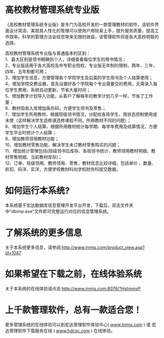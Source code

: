 # 高校教材管理系统专业版

《高校教材管理系统专业版》是专门为高校开发的一款管理教材的软件，该软件界面设计简洁、美观其人性化的管理可以使用户用轻易上手，提升服务质量，提高工作效率。科学的管理方法会给您带来无限的效益，该管理软件将是各大高校明智的选择。

高校教材管理系统专业版与普通版本的区别：  
1、最大区别是领书精确到个人，详细查看每位学生的用书情况；  
2、专业版适用于各大高校及中专职业院校，专业版无年制的限制，两年、三年、四年、五年制都可用；  
3、增加学生信息，方便管理各个学院学生及后面的学生用书及个人结算使用；  
4、增加学院交费设置，首先设置好各个学院每个专业需要交的费用，无需录入每位学生费用，系统自动更新，节省大量时间；  
5、增加教学计划导入功能，从客户了解每年的教学计划几乎一样，节省了工作量；  
6、教材验收入库增加条形码，方便学生领书及零售；  
7、增加学生所用教材，根据班级领书情况，分配给各班学生，用状态控制使用或未使（这样解决学生选修课选修课程不同，所用教材不同的问题）；  
8、增加学生个人结算，根据所用教材统计每学期、每学年费用及结算情况，方便学生毕业时统计个人结算；  
9、增加教师领用教材功能；  
10、增加教材零售功能，解决学生未订教材零售购买的问题；  
11、增加统计管理包括(班级领书后库存、各班领书统计、教师领用教材明细、教材零售明细、当前教材库存)；  
12、订单、班级领用、教师领用、零售，教材信息比较详细，包括单价 、数量、折扣、码洋、实洋，方便学校教材科向学校财务科提交数据。  

# 如何运行本系统?

本系统基于宏达数据库信息管理开发平台开发，下载后，双击文件夹中"dbimp.exe"文件即可完整运行对应的信息管理系统。

# 了解系统的更多信息

关于本系统更多信息，请参阅:http://www.inmis.com/product_view.asp?id=1047

# 如果希望在下载之前，在线体验系统

关于本系统的在线体验请点击:http://www.inmis.com:8076/?HstmmsP

# 上千款管理软件，总有一款适合您！

更多管理系统的在线体验可以到宏达管理软件体验中心( www.inmis.com ) 或 宏达管理软件下载服务在线 ( www.hdcsc.com ) 在线体验。

